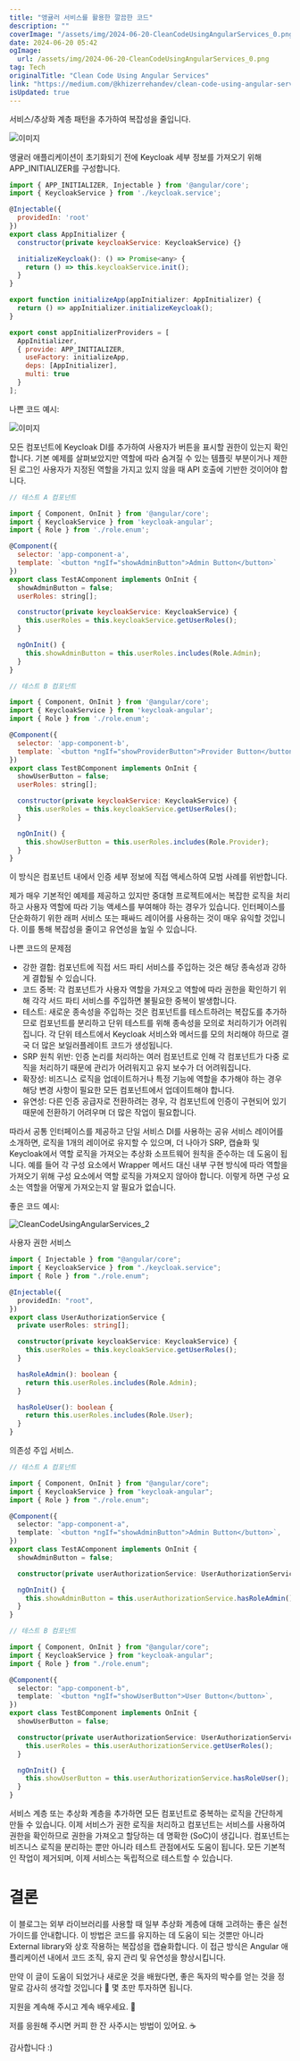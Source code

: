 ```yaml
---
title: "앵귤러 서비스를 활용한 깔끔한 코드"
description: ""
coverImage: "/assets/img/2024-06-20-CleanCodeUsingAngularServices_0.png"
date: 2024-06-20 05:42
ogImage:
  url: /assets/img/2024-06-20-CleanCodeUsingAngularServices_0.png
tag: Tech
originalTitle: "Clean Code Using Angular Services"
link: "https://medium.com/@khizerrehandev/clean-code-using-angular-services-eb8bcb30af09"
isUpdated: true
---
```


서비스/추상화 계층 패턴을 추가하여 복잡성을 줄입니다.

![이미지](/assets/img/2024-06-20-CleanCodeUsingAngularServices_0.png)

앵귤러 애플리케이션이 초기화되기 전에 Keycloak 세부 정보를 가져오기 위해 APP_INITIALIZER를 구성합니다.

```js
import { APP_INITIALIZER, Injectable } from '@angular/core';
import { KeycloakService } from './keycloak.service';

@Injectable({
  providedIn: 'root'
})
export class AppInitializer {
  constructor(private keycloakService: KeycloakService) {}

  initializeKeycloak(): () => Promise<any> {
    return () => this.keycloakService.init();
  }
}

export function initializeApp(appInitializer: AppInitializer) {
  return () => appInitializer.initializeKeycloak();
}

export const appInitializerProviders = [
  AppInitializer,
  { provide: APP_INITIALIZER,
    useFactory: initializeApp,
    deps: [AppInitializer],
    multi: true
  }
];
```

<!-- seedividend - 사각형 -->

<ins class="adsbygoogle"
     style="display:block"
     data-ad-client="ca-pub-4877378276818686"
     data-ad-slot="1898504329"
     data-ad-format="auto"
     data-full-width-responsive="true"></ins>

<script>
     (adsbygoogle = window.adsbygoogle || []).push({});
</script>

나쁜 코드 예시:

![이미지](/assets/img/2024-06-20-CleanCodeUsingAngularServices_1.png)

모든 컴포넌트에 Keycloak DI를 추가하여 사용자가 버튼을 표시할 권한이 있는지 확인합니다. 기본 예제를 살펴보았지만 역할에 따라 숨겨질 수 있는 템플릿 부분이거나 제한된 로그인 사용자가 지정된 역할을 가지고 있지 않을 때 API 호출에 기반한 것이어야 합니다.

```js
// 테스트 A 컴포넌트

import { Component, OnInit } from '@angular/core';
import { KeycloakService } from 'keycloak-angular';
import { Role } from './role.enum';

@Component({
  selector: 'app-component-a',
  template: `<button *ngIf="showAdminButton">Admin Button</button>`
})
export class TestAComponent implements OnInit {
  showAdminButton = false;
  userRoles: string[];

  constructor(private keycloakService: KeycloakService) {
    this.userRoles = this.keycloakService.getUserRoles();
  }

  ngOnInit() {
    this.showAdminButton = this.userRoles.includes(Role.Admin);
  }
}

// 테스트 B 컴포넌트

import { Component, OnInit } from '@angular/core';
import { KeycloakService } from 'keycloak-angular';
import { Role } from './role.enum';

@Component({
  selector: 'app-component-b',
  template: `<button *ngIf="showProviderButton">Provider Button</button>`
})
export class TestBComponent implements OnInit {
  showUserButton = false;
  userRoles: string[];

  constructor(private keycloakService: KeycloakService) {
    this.userRoles = this.keycloakService.getUserRoles();
  }

  ngOnInit() {
    this.showUserButton = this.userRoles.includes(Role.Provider);
  }
}
```

<!-- seedividend - 사각형 -->

<ins class="adsbygoogle"
     style="display:block"
     data-ad-client="ca-pub-4877378276818686"
     data-ad-slot="1898504329"
     data-ad-format="auto"
     data-full-width-responsive="true"></ins>

<script>
     (adsbygoogle = window.adsbygoogle || []).push({});
</script>

이 방식은 컴포넌트 내에서 인증 세부 정보에 직접 액세스하여 모범 사례를 위반합니다.

제가 매우 기본적인 예제를 제공하고 있지만 중대형 프로젝트에서는 복잡한 로직을 처리하고 사용자 역할에 따라 기능 액세스를 부여해야 하는 경우가 있습니다. 인터페이스를 단순화하기 위한 래퍼 서비스 또는 패싸드 레이어를 사용하는 것이 매우 유익할 것입니다. 이를 통해 복잡성을 줄이고 유연성을 높일 수 있습니다.

나쁜 코드의 문제점

- 강한 결합: 컴포넌트에 직접 서드 파티 서비스를 주입하는 것은 해당 종속성과 강하게 결합될 수 있습니다.
- 코드 중복: 각 컴포넌트가 사용자 역할을 가져오고 역할에 따라 권한을 확인하기 위해 각각 서드 파티 서비스를 주입하면 불필요한 중복이 발생합니다.
- 테스트: 새로운 종속성을 주입하는 것은 컴포넌트를 테스트하려는 복잡도를 추가하므로 컴포넌트를 분리하고 단위 테스트를 위해 종속성을 모의로 처리하기가 어려워집니다. 각 단위 테스트에서 Keycloak 서비스와 메서드를 모의 처리해야 하므로 결국 더 많은 보일러플레이트 코드가 생성됩니다.
- SRP 원칙 위반: 인증 논리를 처리하는 여러 컴포넌트로 인해 각 컴포넌트가 다중 로직을 처리하기 때문에 관리가 어려워지고 유지 보수가 더 어려워집니다.
- 확장성: 비즈니스 로직을 업데이트하거나 특정 기능에 역할을 추가해야 하는 경우 해당 변경 사항이 필요한 모든 컴포넌트에서 업데이트해야 합니다.
- 유연성: 다른 인증 공급자로 전환하려는 경우, 각 컴포넌트에 인증이 구현되어 있기 때문에 전환하기 어려우며 더 많은 작업이 필요합니다.

<!-- seedividend - 사각형 -->

<ins class="adsbygoogle"
     style="display:block"
     data-ad-client="ca-pub-4877378276818686"
     data-ad-slot="1898504329"
     data-ad-format="auto"
     data-full-width-responsive="true"></ins>

<script>
     (adsbygoogle = window.adsbygoogle || []).push({});
</script>

따라서 공통 인터페이스를 제공하고 단일 서비스 DI를 사용하는 공유 서비스 레이어를 소개하면, 로직을 1개의 레이어로 유지할 수 있으며, 더 나아가 SRP, 캡슐화 및 Keycloak에서 역할 로직을 가져오는 추상화 소프트웨어 원칙을 준수하는 데 도움이 됩니다. 예를 들어 각 구성 요소에서 Wrapper 메서드 대신 내부 구현 방식에 따라 역할을 가져오기 위해 구성 요소에서 역할 로직을 가져오지 않아야 합니다. 이렇게 하면 구성 요소는 역할을 어떻게 가져오는지 알 필요가 없습니다.

좋은 코드 예시:

![CleanCodeUsingAngularServices_2](/assets/img/2024-06-20-CleanCodeUsingAngularServices_2.png)

사용자 권한 서비스

<!-- seedividend - 사각형 -->

<ins class="adsbygoogle"
     style="display:block"
     data-ad-client="ca-pub-4877378276818686"
     data-ad-slot="1898504329"
     data-ad-format="auto"
     data-full-width-responsive="true"></ins>

<script>
     (adsbygoogle = window.adsbygoogle || []).push({});
</script>

```ts
import { Injectable } from "@angular/core";
import { KeycloakService } from "./keycloak.service";
import { Role } from "./role.enum";

@Injectable({
  providedIn: "root",
})
export class UserAuthorizationService {
  private userRoles: string[];

  constructor(private keycloakService: KeycloakService) {
    this.userRoles = this.keycloakService.getUserRoles();
  }

  hasRoleAdmin(): boolean {
    return this.userRoles.includes(Role.Admin);
  }

  hasRoleUser(): boolean {
    return this.userRoles.includes(Role.User);
  }
}
```

의존성 주입 서비스.

```ts
// 테스트 A 컴포넌트

import { Component, OnInit } from "@angular/core";
import { KeycloakService } from "keycloak-angular";
import { Role } from "./role.enum";

@Component({
  selector: "app-component-a",
  template: `<button *ngIf="showAdminButton">Admin Button</button>`,
})
export class TestAComponent implements OnInit {
  showAdminButton = false;

  constructor(private userAuthorizationService: UserAuthorizationService) {}

  ngOnInit() {
    this.showAdminButton = this.userAuthorizationService.hasRoleAdmin();
  }
}

// 테스트 B 컴포넌트

import { Component, OnInit } from "@angular/core";
import { KeycloakService } from "keycloak-angular";
import { Role } from "./role.enum";

@Component({
  selector: "app-component-b",
  template: `<button *ngIf="showUserButton">User Button</button>`,
})
export class TestBComponent implements OnInit {
  showUserButton = false;

  constructor(private userAuthorizationService: UserAuthorizationService) {
    this.userRoles = this.userAuthorizationService.getUserRoles();
  }

  ngOnInit() {
    this.showUserButton = this.userAuthorizationService.hasRoleUser();
  }
}
```

서비스 계층 또는 추상화 계층을 추가하면 모든 컴포넌트로 중복하는 로직을 간단하게 만들 수 있습니다. 이제 서비스가 권한 로직을 처리하고 컴포넌트는 서비스를 사용하여 권한을 확인하므로 권한을 가져오고 할당하는 데 명확한 (SoC)이 생깁니다. 컴포넌트는 비즈니스 로직을 분리하는 뿐만 아니라 테스트 관점에서도 도움이 됩니다. 모든 기본적인 작업이 제거되며, 이제 서비스는 독립적으로 테스트할 수 있습니다.

<!-- seedividend - 사각형 -->

<ins class="adsbygoogle"
     style="display:block"
     data-ad-client="ca-pub-4877378276818686"
     data-ad-slot="1898504329"
     data-ad-format="auto"
     data-full-width-responsive="true"></ins>

<script>
     (adsbygoogle = window.adsbygoogle || []).push({});
</script>

# 결론

이 블로그는 외부 라이브러리를 사용할 때 일부 추상화 계층에 대해 고려하는 좋은 실천 가이드를 안내합니다. 이 방법은 코드를 유지하는 데 도움이 되는 것뿐만 아니라 External library와 상호 작용하는 복잡성을 캡슐화합니다. 이 접근 방식은 Angular 애플리케이션 내에서 코드 조직, 유지 관리 및 유연성을 향상시킵니다.

만약 이 글이 도움이 되었거나 새로운 것을 배웠다면, 좋은 독자의 박수를 얻는 것을 정말로 감사히 생각할 것입니다 👏 몇 초만 투자하면 됩니다.

지원을 계속해 주시고 계속 배우세요. 🙏

<!-- seedividend - 사각형 -->

<ins class="adsbygoogle"
     style="display:block"
     data-ad-client="ca-pub-4877378276818686"
     data-ad-slot="1898504329"
     data-ad-format="auto"
     data-full-width-responsive="true"></ins>

<script>
     (adsbygoogle = window.adsbygoogle || []).push({});
</script>

저를 응원해 주시면 커피 한 잔 사주시는 방법이 있어요. ☕

감사합니다 :)
